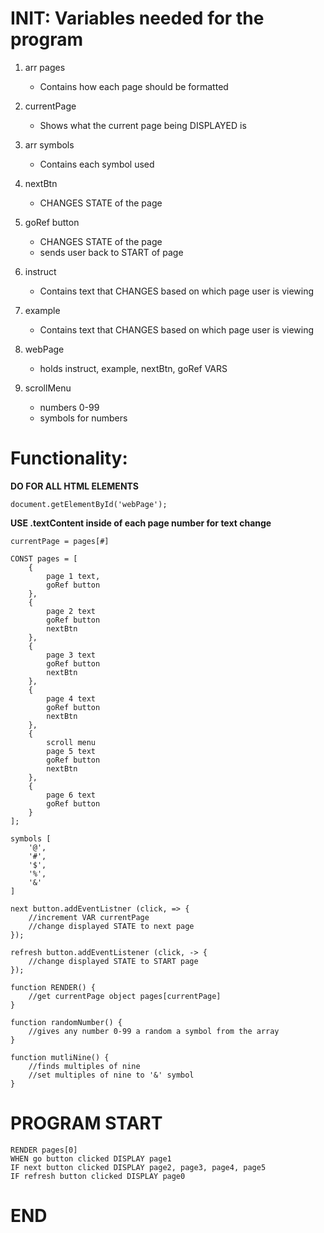 # INIT: Variables needed for the program

1. arr pages
    * Contains how each page should be formatted 

2. currentPage
    * Shows what the current page being DISPLAYED is

3. arr symbols
    * Contains each symbol used

4. nextBtn
    * CHANGES STATE of the page

5. goRef button
    * CHANGES STATE of the page
    * sends user back to START of page

6. instruct
    * Contains text that CHANGES based on which page user is viewing

7. example
    * Contains text that CHANGES based on which page user is viewing

8. webPage
    * holds instruct, example, nextBtn, goRef VARS

9. scrollMenu
    * numbers 0-99
    * symbols for numbers
# Functionality:
**DO FOR ALL HTML ELEMENTS**
```
document.getElementById('webPage');
```
**USE .textContent inside of each page number for text change**

```
currentPage = pages[#]

CONST pages = [
    {
        page 1 text,
        goRef button
    },
    {
        page 2 text
        goRef button
        nextBtn
    },
    {
        page 3 text
        goRef button
        nextBtn
    },
    {
        page 4 text
        goRef button
        nextBtn
    },
    {
        scroll menu
        page 5 text
        goRef button
        nextBtn
    },
    {
        page 6 text
        goRef button
    }
];

symbols [
    '@',
    '#',
    '$',
    '%',
    '&'
]

next button.addEventListner (click, => {
    //increment VAR currentPage 
    //change displayed STATE to next page   
});

refresh button.addEventListener (click, -> {
    //change displayed STATE to START page
});

function RENDER() {
    //get currentPage object pages[currentPage]
}

function randomNumber() {
    //gives any number 0-99 a random a symbol from the array
}

function mutliNine() {
    //finds multiples of nine
    //set multiples of nine to '&' symbol
}
```
# PROGRAM START

```
RENDER pages[0]
WHEN go button clicked DISPLAY page1
IF next button clicked DISPLAY page2, page3, page4, page5
IF refresh button clicked DISPLAY page0
```

# END